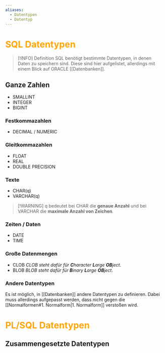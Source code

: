```yaml
---
aliases:
  - Datentypen
  - Datentyp
---
```

# <font color = "orange">SQL Datentypen</font>
>[!INFO] Definition
>SQL benötigt bestimmte Datentypen, in denen Daten zu speichern sind. Diese sind hier aufgelistet, allerdings mit einem Blick auf ORACLE [[Datenbanken]].

## Ganze Zahlen
- SMALLINT
- INTEGER
- BIGINT
### Festkommazahlen
- DECIMAL / NUMERIC
### Gleitkommazahlen
- FLOAT
- REAL
- DOUBLE PRECISION
### Texte
- CHAR(q)
- VARCHAR(q)

>[!WARNING] q bedeutet bei CHAR die **genaue Anzahl** und bei VARCHAR die **maximale Anzahl von Zeichen**.
### Zeiten / Daten
- DATE
- TIME
### Große Datenmengen
- CLOB
	*CLOB steht dafür für **C**haracter **L**arge **OB**ject*.
- BLOB
	*BLOB steht dafür für **B**inary **L**arge **OB**ject*.
### Andere Datentypen
Es ist möglich, in [[Datenbanken]] andere Datentypen zu definieren. Dabei muss allerdings aufgepasst werden, dass nicht gegen die [[Normalformen#1. Normalform|1. Normalform]] verstoßen wird.

# <font color = "orange">PL/SQL Datentypen</font>
## Zusammengesetzte Datentypen